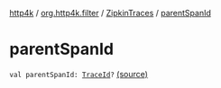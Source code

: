 [http4k](../../index.md) / [org.http4k.filter](../index.md) / [ZipkinTraces](index.md) / [parentSpanId](./parent-span-id.md)

# parentSpanId

`val parentSpanId: `[`TraceId`](../-trace-id/index.md)`?` [(source)](https://github.com/http4k/http4k/blob/master/http4k-core/src/main/kotlin/org/http4k/filter/ZipkinTraces.kt#L33)